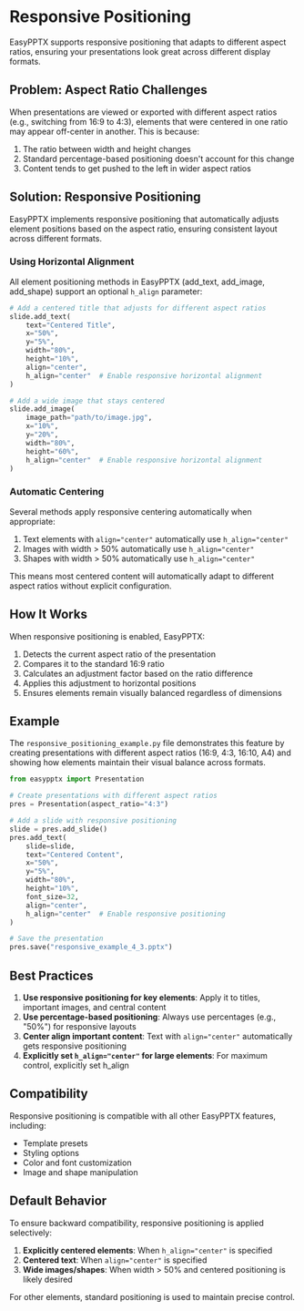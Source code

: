 # Responsive Positioning

EasyPPTX supports responsive positioning that adapts to different aspect ratios, ensuring your presentations look great across different display formats.

## Problem: Aspect Ratio Challenges

When presentations are viewed or exported with different aspect ratios (e.g., switching from 16:9 to 4:3), elements that were centered in one ratio may appear off-center in another. This is because:

1. The ratio between width and height changes
2. Standard percentage-based positioning doesn't account for this change
3. Content tends to get pushed to the left in wider aspect ratios

## Solution: Responsive Positioning

EasyPPTX implements responsive positioning that automatically adjusts element positions based on the aspect ratio, ensuring consistent layout across different formats.

### Using Horizontal Alignment

All element positioning methods in EasyPPTX (add_text, add_image, add_shape) support an optional `h_align` parameter:

```python
# Add a centered title that adjusts for different aspect ratios
slide.add_text(
    text="Centered Title",
    x="50%",
    y="5%",
    width="80%",
    height="10%",
    align="center",
    h_align="center"  # Enable responsive horizontal alignment
)

# Add a wide image that stays centered
slide.add_image(
    image_path="path/to/image.jpg",
    x="10%",
    y="20%",
    width="80%",
    height="60%",
    h_align="center"  # Enable responsive horizontal alignment
)
```

### Automatic Centering

Several methods apply responsive centering automatically when appropriate:

1. Text elements with `align="center"` automatically use `h_align="center"`
2. Images with width > 50% automatically use `h_align="center"`
3. Shapes with width > 50% automatically use `h_align="center"`

This means most centered content will automatically adapt to different aspect ratios without explicit configuration.

## How It Works

When responsive positioning is enabled, EasyPPTX:

1. Detects the current aspect ratio of the presentation
2. Compares it to the standard 16:9 ratio
3. Calculates an adjustment factor based on the ratio difference
4. Applies this adjustment to horizontal positions
5. Ensures elements remain visually balanced regardless of dimensions

## Example

The `responsive_positioning_example.py` file demonstrates this feature by creating presentations with different aspect ratios (16:9, 4:3, 16:10, A4) and showing how elements maintain their visual balance across formats.

```python
from easypptx import Presentation

# Create presentations with different aspect ratios
pres = Presentation(aspect_ratio="4:3")

# Add a slide with responsive positioning
slide = pres.add_slide()
pres.add_text(
    slide=slide,
    text="Centered Content",
    x="50%",
    y="5%",
    width="80%",
    height="10%",
    font_size=32,
    align="center",
    h_align="center"  # Enable responsive positioning
)

# Save the presentation
pres.save("responsive_example_4_3.pptx")
```

## Best Practices

1. **Use responsive positioning for key elements**: Apply it to titles, important images, and central content
2. **Use percentage-based positioning**: Always use percentages (e.g., "50%") for responsive layouts
3. **Center align important content**: Text with `align="center"` automatically gets responsive positioning
4. **Explicitly set `h_align="center"` for large elements**: For maximum control, explicitly set h_align

## Compatibility

Responsive positioning is compatible with all other EasyPPTX features, including:
- Template presets
- Styling options
- Color and font customization
- Image and shape manipulation

## Default Behavior

To ensure backward compatibility, responsive positioning is applied selectively:

1. **Explicitly centered elements**: When `h_align="center"` is specified
2. **Centered text**: When `align="center"` is specified
3. **Wide images/shapes**: When width > 50% and centered positioning is likely desired

For other elements, standard positioning is used to maintain precise control.
